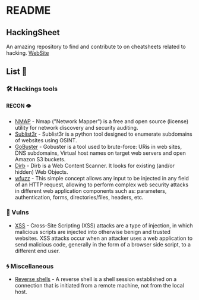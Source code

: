 # README

## HackingSheet

An amazing repository to find and contribute to on cheatsheets related to hacking.
[WebSite](https://dherrera-98.gitbook.io/hack/v/main/)

## List 📃

### 🛠️ Hackings tools

#### RECON 👁️

* [NMAP](https://dherrera-98.gitbook.io/hack/v/main/cheatsheets/tools/recon/nmap) - Nmap \("Network Mapper"\) is a free and open source \(license\) utility for network discovery and security auditing.
* [Sublist3r](https://dherrera-98.gitbook.io/hack/v/main/cheatsheets/tools/recon/sublist3r) - Sublist3r is a python tool designed to enumerate subdomains of websites using OSINT.
* [GoBuster](https://dherrera-98.gitbook.io/hack/v/main/cheatsheets/tools/recon/gobuster) - Gobuster is a tool used to brute-force: URis in web sites, DNS subdomains, Virtual host names on target web servers and open Amazon S3 buckets.
* [Dirb](https://dherrera-98.gitbook.io/hack/v/main/cheatsheets/tools/recon/dirb) - Dirb is a Web Content Scanner. It looks for existing \(and/or hidden\) Web Objects.
* [wfuzz](https://dherrera-98.gitbook.io/hack/v/main/cheatsheets/tools/recon/wfuzz) - This simple concept allows any input to be injected in any field of an HTTP request, allowing to perform complex web security attacks in different web application components such as: parameters, authentication, forms, directories/files, headers, etc.

### 🐛 Vulns

* [XSS](https://dherrera-98.gitbook.io/hack/v/main/cheatsheets/vulns/xss) - Cross-Site Scripting \(XSS\) attacks are a type of injection, in which malicious scripts are injected into otherwise benign and trusted websites. XSS attacks occur when an attacker uses a web application to send malicious code, generally in the form of a browser side script, to a different end user.

### 🌀 Miscellaneous

* [Reverse shells](https://dherrera-98.gitbook.io/hack/v/main/cheatsheets/miscellaneous/reverse_shells) - A reverse shell is a shell session established on a connection that is initiated from a remote machine, not from the local host.

